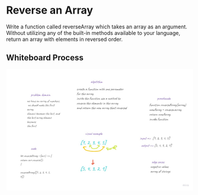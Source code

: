 # Reverse an Array
Write a function called reverseArray which takes an array as an argument. Without utilizing any of the built-in methods available to your language, return an array with elements in reversed order.

## Whiteboard Process
![](./reverse.jpg)

<!-- ## Approach & Efficiency -->
<!-- What approach did you take? Discuss Why. What is the Big O space/time for this approach? -->